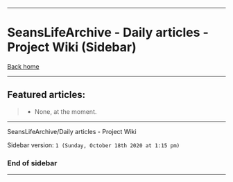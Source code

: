 
***

# SeansLifeArchive - Daily articles - Project Wiki (Sidebar)

[Back home](https://github.com/seanpm2001/SeansLifeArchive_Daily-articles/wiki/)

***

## Featured articles:

> * None, at the moment.

***

SeansLifeArchive/Daily articles - Project Wiki

Sidebar version: `1 (Sunday, October 18th 2020 at 1:15 pm)`

### End of sidebar

***
